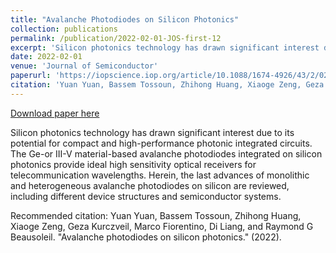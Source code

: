 ```yaml
---
title: "Avalanche Photodiodes on Silicon Photonics"
collection: publications
permalink: /publication/2022-02-01-JOS-first-12
excerpt: 'Silicon photonics technology has drawn significant interest due to its potential for compact and high-performance photonic integrated circuits. The Ge-or III-V material-based avalanche photodiodes integrated on silicon photonics provide ideal high sensitivity optical receivers for telecommunication wavelengths. Herein, the last advances of monolithic and heterogeneous avalanche photodiodes on silicon are reviewed, including different device structures and semiconductor systems.'
date: 2022-02-01
venue: 'Journal of Semiconductor'
paperurl: 'https://iopscience.iop.org/article/10.1088/1674-4926/43/2/021301/meta'
citation: 'Yuan Yuan, Bassem Tossoun, Zhihong Huang, Xiaoge Zeng, Geza Kurczveil, Marco Fiorentino, Di Liang, and Raymond G Beausoleil. &quot;Avalanche photodiodes on silicon photonics.&quot;  (2022).'
---
```


<a href='https://iopscience.iop.org/article/10.1088/1674-4926/43/2/021301/meta'>Download paper here</a>

Silicon photonics technology has drawn significant interest due to its potential for compact and high-performance photonic integrated circuits. The Ge-or III-V material-based avalanche photodiodes integrated on silicon photonics provide ideal high sensitivity optical receivers for telecommunication wavelengths. Herein, the last advances of monolithic and heterogeneous avalanche photodiodes on silicon are reviewed, including different device structures and semiconductor systems.

Recommended citation: Yuan Yuan, Bassem Tossoun, Zhihong Huang, Xiaoge Zeng, Geza Kurczveil, Marco Fiorentino, Di Liang, and Raymond G Beausoleil. "Avalanche photodiodes on silicon photonics."  (2022).